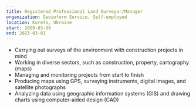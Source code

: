```yaml
---
title: Registered Professional Land Surveyor/Manager
organization: Geoinform Service, Self-employed
location: Korets, Ukraine
start: 2009-03-09
end: 2023-03-01
---
```


-   Carrying out surveys of the environment with construction projects in mind
-   Working in diverse sectors, such as construction, property, cartography (maps)
-   Managing and monitoring projects from start to finish
-   Producing maps using GPS, surveying instruments, digital images, and satellite photographs
-   Analyzing data using geographic information systems (GIS) and drawing charts using computer-aided design (CAD)
